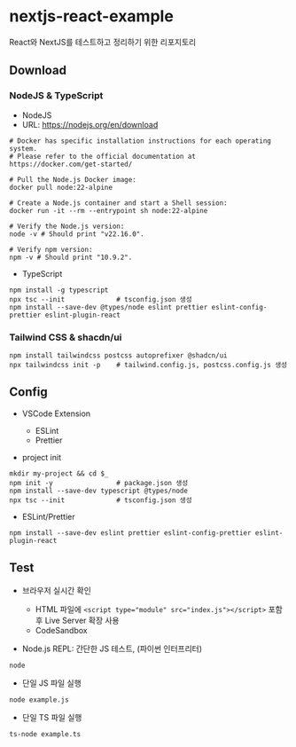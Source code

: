 # nextjs-react-example
React와 NextJS를 테스트하고 정리하기 위한 리포지토리

## Download
### NodeJS & TypeScript
- NodeJS
- URL: https://nodejs.org/en/download
```
# Docker has specific installation instructions for each operating system.
# Please refer to the official documentation at https://docker.com/get-started/

# Pull the Node.js Docker image:
docker pull node:22-alpine

# Create a Node.js container and start a Shell session:
docker run -it --rm --entrypoint sh node:22-alpine

# Verify the Node.js version:
node -v # Should print "v22.16.0".

# Verify npm version:
npm -v # Should print "10.9.2".
```

- TypeScript
```
npm install -g typescript
npx tsc --init             # tsconfig.json 생성
npm install --save-dev @types/node eslint prettier eslint-config-prettier eslint-plugin-react
```

### Tailwind CSS & shacdn/ui
```
npm install tailwindcss postcss autoprefixer @shadcn/ui
npx tailwindcss init -p    # tailwind.config.js, postcss.config.js 생성
```

## Config
- VSCode Extension
  - ESLint
  - Prettier

- project init
```
mkdir my-project && cd $_
npm init -y                # package.json 생성
npm install --save-dev typescript @types/node
npx tsc --init             # tsconfig.json 생성
```

- ESLint/Prettier
```
npm install --save-dev eslint prettier eslint-config-prettier eslint-plugin-react
```

## Test
- 브라우저 실시간 확인
  - HTML 파일에 ```<script type="module" src="index.js"></script>``` 포함 후 Live Server 확장 사용
  - CodeSandbox

- Node.js REPL: 간단한 JS 테스트, (파이썬 인터프리터)
```
node
```

- 단일 JS 파일 실행
```
node example.js
```

- 단일 TS 파일 실행
```
ts-node example.ts
```

